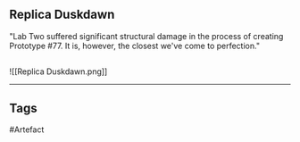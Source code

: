 ## Replica Duskdawn
"Lab Two suffered significant structural damage in the process of creating
Prototype #77. It is, however, the closest we've come to perfection."
## 
![[Replica Duskdawn.png]]

---
## Tags
#Artefact